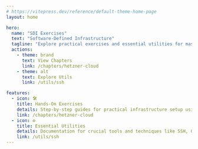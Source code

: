 ```yaml
---
# https://vitepress.dev/reference/default-theme-home-page
layout: home

hero:
  name: "SDI Exercises"
  text: "Software-Defined Infrastructure"
  tagline: "Explore practical exercises and essential utilities for mastering Software-Defined Infrastructure concepts."
  actions:
    - theme: brand
      text: View Chapters
      link: /chapters/hetzner-cloud
    - theme: alt
      text: Explore Utils
      link: /utils/ssh

features:
  - icon: 🛠️
    title: Hands-On Exercises
    details: Step-by-step guides for practical infrastructure setup using tools like Terraform and Ansible.
    link: /chapters/hetzner-cloud
  - icon: ⚙️
    title: Essential Utilities
    details: Documentation for crucial tools and techniques like SSH, Git, and command-line basics.
    link: /utils/ssh
---
```


<script setup>
import { VPTeamMembers } from 'vitepress/theme';

const personalWebsite = '<svg xmlns="http://www.w3.org/2000/svg" width="32" height="32" viewBox="0 0 24 24"><g fill="none" stroke="currentColor" stroke-linecap="round" stroke-linejoin="round" stroke-width="2"><circle cx="12" cy="12" r="10"/><path d="M12 2a14.5 14.5 0 0 0 0 20a14.5 14.5 0 0 0 0-20M2 12h20"/></g></svg>';


const members = [
  {
    avatar: 'https://www.github.com/robinsmith-source.png',
    name: 'Robin Schmidt',
    title: 'Creator',
    links: [
      { icon: 'github', link: 'https://www.github.com/robinsmith-source' },
      { icon: { svg: personalWebsite }, link: 'https://robinschmidt.dev' }
    ]
  },
]
</script>

<VPTeamMembers size="small" :members />
